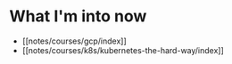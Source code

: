 # What I'm into **now**

- [[notes/courses/gcp/index]]
- [[notes/courses/k8s/kubernetes-the-hard-way/index]]


